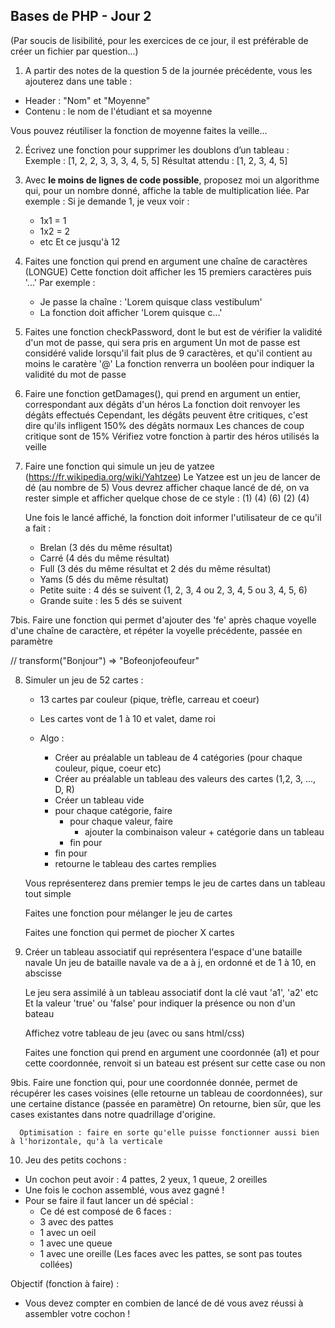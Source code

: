 
## Bases de PHP - Jour 2

(Par soucis de lisibilité, pour les exercices de ce jour, il est préférable de créer un fichier par question...)

1. A partir des notes de la question 5 de la journée précédente, vous les ajouterez dans une table :
* Header : "Nom" et "Moyenne"
* Contenu : le nom de l'étudiant et sa moyenne

Vous pouvez réutiliser la fonction de moyenne faites la veille...


2. Écrivez une fonction pour supprimer les doublons d’un tableau :
   Exemple :
   [1, 2, 2, 3, 3, 3, 4, 5, 5]
   Résultat attendu :
   [1, 2, 3, 4, 5]


3. Avec **le moins de lignes de code possible**, proposez moi un algorithme qui, pour un nombre donné, affiche la table de multiplication liée.
   Par exemple :
   Si je demande 1, je veux voir :
   * 1x1 = 1
   * 1x2 = 2
   * etc
     Et ce jusqu'à 12


4. Faites une fonction qui prend en argument une chaîne de caractères (LONGUE)
   Cette fonction doit afficher les 15 premiers caractères puis '...'
   Par exemple :
   * Je passe la chaîne : 'Lorem quisque class vestibulum'
   * La fonction doit afficher 'Lorem quisque c...'


5. Faites une fonction checkPassword, dont le but est de vérifier la validité d'un mot de passe, qui sera pris en argument
   Un mot de passe est considéré valide lorsqu'il fait plus de 9 caractères, et qu'il contient au moins le caratère '@'
   La fonction renverra un booléen pour indiquer la validité du mot de passe


6. Faire une fonction getDamages(), qui prend en argument un entier, correspondant aux dégâts d'un héros
   La fonction doit renvoyer les dégâts effectués
   Cependant, les dégâts peuvent être critiques, c'est dire qu'ils infligent 150% des dégâts normaux
   Les chances de coup critique sont de 15%
   Vérifiez votre fonction à partir des héros utilisés la veille


7. Faire une fonction qui simule un jeu de yatzee (https://fr.wikipedia.org/wiki/Yahtzee)
   Le Yatzee est un jeu de lancer de dé (au nombre de 5)
   Vous devrez afficher chaque lancé de dé, on va rester simple et afficher quelque chose de ce style :
   (1) (4) (6) (2) (4)
   
   Une fois le lancé affiché, la fonction doit informer l'utilisateur de ce qu'il a fait :
   - Brelan (3 dés du même résultat)
   - Carré (4 dés du même résultat)
   - Full (3 dés du même résultat et 2 dés du même résultat)
   - Yams (5 dés du même résultat)
   - Petite suite : 4 dés se suivent (1, 2, 3, 4 ou 2, 3, 4, 5 ou 3, 4, 5, 6)
   - Grande suite : les 5 dés se suivent


7bis. Faire une fonction qui permet d'ajouter des 'fe' après chaque voyelle d'une chaîne de caractère, et répéter la voyelle précédente, passée en paramètre
      
   // transform("Bonjour") => "Bofeonjofeoufeur"


8. Simuler un jeu de 52 cartes :
   - 13 cartes par couleur (pique, trèfle, carreau et coeur)
   - Les cartes vont de 1 à 10 et valet, dame roi

   - Algo : 
      * Créer au préalable un tableau de 4 catégories (pour chaque couleur, pique, coeur etc)
      * Créer au préalable un tableau des valeurs des cartes (1,2, 3, ..., D, R)
      * Créer un tableau vide
      * pour chaque catégorie, faire
         * pour chaque valeur, faire
            *  ajouter la combinaison valeur + catégorie dans un tableau
         * fin pour
      * fin pour
      * retourne le tableau des cartes remplies


   Vous représenterez dans premier temps le jeu de cartes dans un tableau tout simple
   
   
   Faites une fonction pour mélanger le jeu de cartes
   
   
   Faites une fonction qui permet de piocher X cartes


9. Créer un tableau associatif qui représentera l'espace d'une bataille navale
   Un jeu de bataille navale va de a à j, en ordonné et de 1 à 10, en abscisse

   Le jeu sera assimilé à un tableau associatif dont la clé vaut 'a1', 'a2' etc
   Et la valeur 'true' ou 'false' pour indiquer la présence ou non d'un bateau

   Affichez votre tableau de jeu (avec ou sans html/css)

   Faites une fonction qui prend en argument une coordonnée (a1) et pour cette coordonnée, renvoit si un bateau est présent sur cette case ou non


9bis. Faire une fonction qui, pour une coordonnée donnée, permet de récupérer les cases voisines (elle retourne un tableau de coordonnées), sur une certaine distance (passée en paramètre)
      On retourne, bien sûr, que les cases existantes dans notre quadrillage d'origine.
      
      Optimisation : faire en sorte qu'elle puisse fonctionner aussi bien à l'horizontale, qu'à la verticale


10. Jeu des petits cochons :
   - Un cochon peut avoir : 4 pattes, 2 yeux, 1 queue, 2 oreilles
   - Une fois le cochon assemblé, vous avez gagné !
   - Pour se faire il faut lancer un dé spécial :
      - Ce dé est composé de 6 faces :
      * 3 avec des pattes
      * 1 avec un oeil
      * 1 avec une queue
      * 1 avec une oreille
        (Les faces avec les pattes, se sont pas toutes collées)
        
   Objectif (fonction à faire) :
   - Vous devez compter en combien de lancé de dé vous avez réussi à assembler votre cochon ! 



